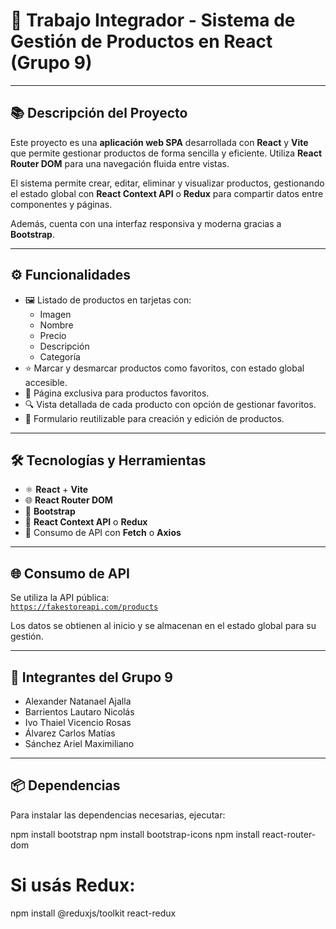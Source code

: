 # 🛒 Trabajo Integrador - Sistema de Gestión de Productos en React (Grupo 9)

---

## 📚 Descripción del Proyecto

Este proyecto es una **aplicación web SPA** desarrollada con **React** y **Vite** que permite gestionar productos de forma sencilla y eficiente. Utiliza **React Router DOM** para una navegación fluida entre vistas.

El sistema permite crear, editar, eliminar y visualizar productos, gestionando el estado global con **React Context API** o **Redux** para compartir datos entre componentes y páginas.

Además, cuenta con una interfaz responsiva y moderna gracias a **Bootstrap**.

---

## ⚙️ Funcionalidades

- 🖼️ Listado de productos en tarjetas con:
  - Imagen  
  - Nombre  
  - Precio  
  - Descripción  
  - Categoría  
- ⭐ Marcar y desmarcar productos como favoritos, con estado global accesible.  
- 📂 Página exclusiva para productos favoritos.  
- 🔍 Vista detallada de cada producto con opción de gestionar favoritos.  
- 📝 Formulario reutilizable para creación y edición de productos.

---

## 🛠 Tecnologías y Herramientas

- ⚛️ **React** + **Vite**  
- 🌐 **React Router DOM**  
- 🎨 **Bootstrap**  
- 🔄 **React Context API** o **Redux**  
- 📡 Consumo de API con **Fetch** o **Axios**

---

## 🌐 Consumo de API

Se utiliza la API pública:  
[`https://fakestoreapi.com/products`](https://fakestoreapi.com/products)  

Los datos se obtienen al inicio y se almacenan en el estado global para su gestión.

---

## 👥 Integrantes del Grupo 9

- Alexander Natanael Ajalla  
- Barrientos Lautaro Nicolás  
- Ivo Thaiel Vicencio Rosas  
- Álvarez Carlos Matías  
- Sánchez Ariel Maximiliano  

---

## 📦 Dependencias

Para instalar las dependencias necesarias, ejecutar:

npm install bootstrap
npm install bootstrap-icons
npm install react-router-dom
# Si usás Redux:
npm install @reduxjs/toolkit react-redux
